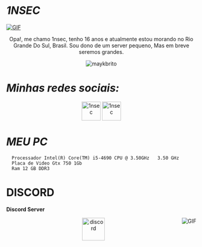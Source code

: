 #                                                                    *1NSEC*



<a href="https://youtu.be/grB7Uof4TVA" target="blank"><img align="center" alt="GIF" src="https://cdn.dribbble.com/users/2238041/screenshots/4763918/working.gif" /></a>


<p align="center">Opa!, me chamo 1nsec, tenho 16 anos e atualmente estou morando no Rio Grande Do Sul, Brasil. Sou dono de um server pequeno, Mas em breve seremos grandes.
</p>


<p align="center"> <img src="https://komarev.com/ghpvc/?username=1nsec&color=blueviolet" alt="maykbrito" /> </p>


#                                                                    *Minhas redes sociais:*

<p align="center">
<a href="https://twitter.com/Deadisconnect" target="blank"><img align="center" src="https://www.gifservice.fr/img/gif-vignette-small/08fbc16f6a87f07f35676122a339b6c0/51748-multi-media-computer-software-internet-twitter.gif" alt="1nsec" height="50" width="50" /></a>
<a href="https://instagram.com/deadisconnect" target="blank"><img align="center" src="https://media0.giphy.com/media/QWpK88H1g9PtmtQly1/giphy.gif" alt="1nsec" height="50" width="50" /></a>
</p>


#                                                                    *MEU PC*

      Processador Intel(R) Core(TM) i5-4690 CPU @ 3.50GHz   3.50 GHz 
      Placa de Video Gtx 750 1Gb
      Ram 12 GB DDR3



#                                                                    **DISCORD**


**Discord Server**


<a href="https://youtu.be/8uvZgisgX5I" target="blank"><img align="right" alt="GIF" src="https://static.wixstatic.com/media/6bffcc_c6098b1dd9a542e18db4ad64699be580.gif" /></a>
<p align="center">
<a href="https://discord.gg/DbjJHXAkvW" target="blank"><img align="center" src="https://discordemoji.com/assets/emoji/3702_party_discord.gif" alt="discord" height="60" width="60"/></a>
</p>
